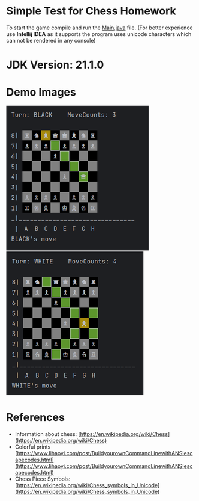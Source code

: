 # Simple Test for Chess Homework
To start the game compile and run the [Main.java](./Main.java) file. (For better experience use **Intellij IDEA** as it supports the program uses unicode characters which can not be rendered in any console)
# JDK Version: 21.1.0
# Demo Images
![Demo Image1](./.media/chess_demo.png)
![Demo Image2](./.media/chess_demo_1.png)

# References
- Information about chess: [https://en.wikipedia.org/wiki/Chess](https://en.wikipedia.org/wiki/Chess)
- Colorful prints [https://www.lihaoyi.com/post/BuildyourownCommandLinewithANSIescapecodes.html](https://www.lihaoyi.com/post/BuildyourownCommandLinewithANSIescapecodes.html)
- Chess Piece Symbols: [https://en.wikipedia.org/wiki/Chess_symbols_in_Unicode](https://en.wikipedia.org/wiki/Chess_symbols_in_Unicode)